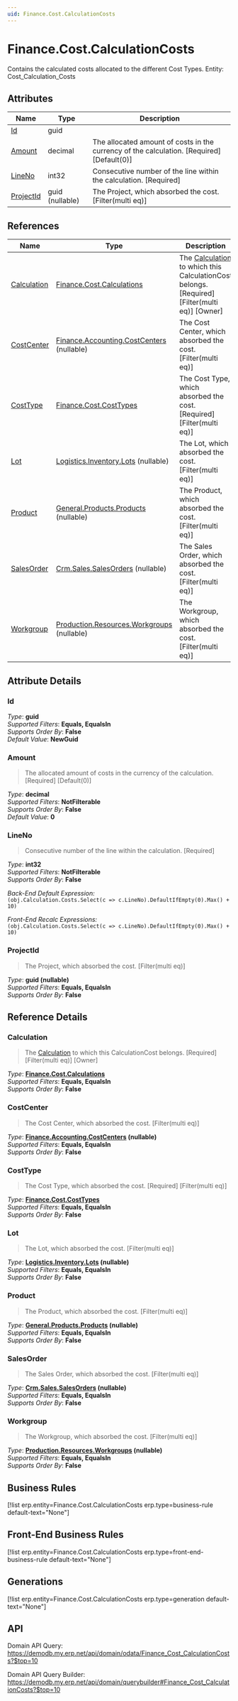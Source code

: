 ```yaml
---
uid: Finance.Cost.CalculationCosts
---
```

# Finance.Cost.CalculationCosts

Contains the calculated costs allocated to the different Cost Types. Entity: Cost_Calculation_Costs

## Attributes

| Name | Type | Description |
| ---- | ---- | --- |
| [Id](Finance.Cost.CalculationCosts.md#Id) | guid |  
| [Amount](Finance.Cost.CalculationCosts.md#Amount) | decimal | The allocated amount of costs in the currency of the calculation. [Required] [Default(0)] 
| [LineNo](Finance.Cost.CalculationCosts.md#LineNo) | int32 | Consecutive number of the line within the calculation. [Required] 
| [ProjectId](Finance.Cost.CalculationCosts.md#ProjectId) | guid (nullable) | The Project, which absorbed the cost. [Filter(multi eq)] 

## References

| Name | Type | Description |
| ---- | ---- | --- |
| [Calculation](Finance.Cost.CalculationCosts.md#Calculation) | [Finance.Cost.Calculations](Finance.Cost.Calculations.md) | The [Calculation](Finance.Cost.CalculationCosts.md#Calculation) to which this CalculationCost belongs. [Required] [Filter(multi eq)] [Owner] |
| [CostCenter](Finance.Cost.CalculationCosts.md#CostCenter) | [Finance.Accounting.CostCenters](Finance.Accounting.CostCenters.md) (nullable) | The Cost Center, which absorbed the cost. [Filter(multi eq)] |
| [CostType](Finance.Cost.CalculationCosts.md#CostType) | [Finance.Cost.CostTypes](Finance.Cost.CostTypes.md) | The Cost Type, which absorbed the cost. [Required] [Filter(multi eq)] |
| [Lot](Finance.Cost.CalculationCosts.md#Lot) | [Logistics.Inventory.Lots](Logistics.Inventory.Lots.md) (nullable) | The Lot, which absorbed the cost. [Filter(multi eq)] |
| [Product](Finance.Cost.CalculationCosts.md#Product) | [General.Products.Products](General.Products.Products.md) (nullable) | The Product, which absorbed the cost. [Filter(multi eq)] |
| [SalesOrder](Finance.Cost.CalculationCosts.md#SalesOrder) | [Crm.Sales.SalesOrders](Crm.Sales.SalesOrders.md) (nullable) | The Sales Order, which absorbed the cost. [Filter(multi eq)] |
| [Workgroup](Finance.Cost.CalculationCosts.md#Workgroup) | [Production.Resources.Workgroups](Production.Resources.Workgroups.md) (nullable) | The Workgroup, which absorbed the cost. [Filter(multi eq)] |


## Attribute Details

### Id

_Type_: **guid**  
_Supported Filters_: **Equals, EqualsIn**  
_Supports Order By_: **False**  
_Default Value_: **NewGuid**  

### Amount

> The allocated amount of costs in the currency of the calculation. [Required] [Default(0)]

_Type_: **decimal**  
_Supported Filters_: **NotFilterable**  
_Supports Order By_: **False**  
_Default Value_: **0**  

### LineNo

> Consecutive number of the line within the calculation. [Required]

_Type_: **int32**  
_Supported Filters_: **NotFilterable**  
_Supports Order By_: **False**  

_Back-End Default Expression:_  
`(obj.Calculation.Costs.Select(c => c.LineNo).DefaultIfEmpty(0).Max() + 10)`

_Front-End Recalc Expressions:_  
`(obj.Calculation.Costs.Select(c => c.LineNo).DefaultIfEmpty(0).Max() + 10)`
### ProjectId

> The Project, which absorbed the cost. [Filter(multi eq)]

_Type_: **guid (nullable)**  
_Supported Filters_: **Equals, EqualsIn**  
_Supports Order By_: **False**  


## Reference Details

### Calculation

> The [Calculation](Finance.Cost.CalculationCosts.md#Calculation) to which this CalculationCost belongs. [Required] [Filter(multi eq)] [Owner]

_Type_: **[Finance.Cost.Calculations](Finance.Cost.Calculations.md)**  
_Supported Filters_: **Equals, EqualsIn**  
_Supports Order By_: **False**  

### CostCenter

> The Cost Center, which absorbed the cost. [Filter(multi eq)]

_Type_: **[Finance.Accounting.CostCenters](Finance.Accounting.CostCenters.md) (nullable)**  
_Supported Filters_: **Equals, EqualsIn**  
_Supports Order By_: **False**  

### CostType

> The Cost Type, which absorbed the cost. [Required] [Filter(multi eq)]

_Type_: **[Finance.Cost.CostTypes](Finance.Cost.CostTypes.md)**  
_Supported Filters_: **Equals, EqualsIn**  
_Supports Order By_: **False**  

### Lot

> The Lot, which absorbed the cost. [Filter(multi eq)]

_Type_: **[Logistics.Inventory.Lots](Logistics.Inventory.Lots.md) (nullable)**  
_Supported Filters_: **Equals, EqualsIn**  
_Supports Order By_: **False**  

### Product

> The Product, which absorbed the cost. [Filter(multi eq)]

_Type_: **[General.Products.Products](General.Products.Products.md) (nullable)**  
_Supported Filters_: **Equals, EqualsIn**  
_Supports Order By_: **False**  

### SalesOrder

> The Sales Order, which absorbed the cost. [Filter(multi eq)]

_Type_: **[Crm.Sales.SalesOrders](Crm.Sales.SalesOrders.md) (nullable)**  
_Supported Filters_: **Equals, EqualsIn**  
_Supports Order By_: **False**  

### Workgroup

> The Workgroup, which absorbed the cost. [Filter(multi eq)]

_Type_: **[Production.Resources.Workgroups](Production.Resources.Workgroups.md) (nullable)**  
_Supported Filters_: **Equals, EqualsIn**  
_Supports Order By_: **False**  



## Business Rules

[!list erp.entity=Finance.Cost.CalculationCosts erp.type=business-rule default-text="None"]

## Front-End Business Rules

[!list erp.entity=Finance.Cost.CalculationCosts erp.type=front-end-business-rule default-text="None"]

## Generations

[!list erp.entity=Finance.Cost.CalculationCosts erp.type=generation default-text="None"]

## API

Domain API Query:
<https://demodb.my.erp.net/api/domain/odata/Finance_Cost_CalculationCosts?$top=10>

Domain API Query Builder:
<https://demodb.my.erp.net/api/domain/querybuilder#Finance_Cost_CalculationCosts?$top=10>

